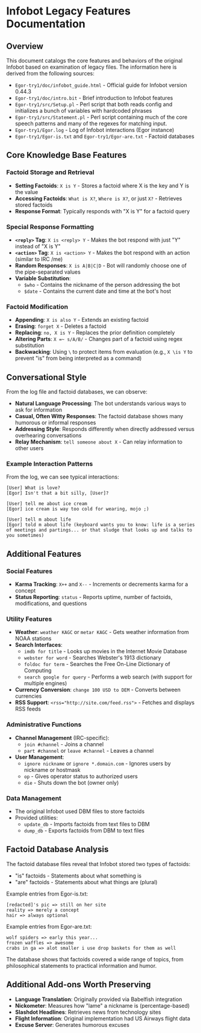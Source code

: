 # Infobot Legacy Features Documentation

## Overview
This document catalogs the core features and behaviors of the original Infobot based on examination of legacy files. The information here is derived from the following sources:

- `Egor-try1/doc/infobot_guide.html` - Official guide for Infobot version 0.44.3
- `Egor-try1/doc/intro.bit` - Brief introduction to Infobot features
- `Egor-try1/src/Setup.pl` - Perl script that both reads config and initializes a bunch of variables with hardcoded phrases
- `Egor-try1/src/Statement.pl` - Perl script containing much of the core speech patterns and many of the regexes for matching input.
- `Egor-try1/Egor.log` - Log of Infobot interactions (Egor instance)
- `Egor-try1/Egor-is.txt` and `Egor-try1/Egor-are.txt` - Factoid databases

## Core Knowledge Base Features

### Factoid Storage and Retrieval
- **Setting Factoids**: `X is Y` - Stores a factoid where X is the key and Y is the value
- **Accessing Factoids**: `What is X?`, `Where is X?`, or just `X?` - Retrieves stored factoids
- **Response Format**: Typically responds with "X is Y" for a factoid query

### Special Response Formatting
- **`<reply>` Tag**: `X is <reply> Y` - Makes the bot respond with just "Y" instead of "X is Y"
- **`<action>` Tag**: `X is <action> Y` - Makes the bot respond with an action (similar to IRC /me)
- **Random Responses**: `X is A|B|C|D` - Bot will randomly choose one of the pipe-separated values
- **Variable Substitution**:
  - `$who` - Contains the nickname of the person addressing the bot
  - `$date` - Contains the current date and time at the bot's host

### Factoid Modification
- **Appending**: `X is also Y` - Extends an existing factoid
- **Erasing**: `forget X` - Deletes a factoid
- **Replacing**: `no, X is Y` - Replaces the prior definition completely
- **Altering Parts**: `X =~ s/A/B/` - Changes part of a factoid using regex substitution
- **Backwacking**: Using `\` to protect items from evaluation (e.g., `X \is Y` to prevent "is" from being interpreted as a command)

## Conversational Style

From the log file and factoid databases, we can observe:

- **Natural Language Processing**: The bot understands various ways to ask for information
- **Casual, Often Witty Responses**: The factoid database shows many humorous or informal responses
- **Addressing Style**: Responds differently when directly addressed versus overhearing conversations
- **Relay Mechanism**: `tell someone about X` - Can relay information to other users

### Example Interaction Patterns
From the log, we can see typical interactions:

```
[User] What is love?
[Egor] Isn't that a bit silly, [User]?

[User] tell me about ice cream
[Egor] ice cream is way too cold for wearing, mojo ;)

[User] tell m about life
[Egor] told m about life (keyboard wants you to know: life is a series of meetings and partings... or that sludge that looks up and talks to you sometimes)
```

## Additional Features

### Social Features
- **Karma Tracking**: `X++` and `X--` - Increments or decrements karma for a concept
- **Status Reporting**: `status` - Reports uptime, number of factoids, modifications, and questions

### Utility Features
- **Weather**: `weather KAGC` or `metar KAGC` - Gets weather information from NOAA stations
- **Search Interfaces**:
  - `imdb for title` - Looks up movies in the Internet Movie Database
  - `webster for word` - Searches Webster's 1913 dictionary
  - `foldoc for term` - Searches the Free On-Line Dictionary of Computing
  - `search google for query` - Performs a web search (with support for multiple engines)
- **Currency Conversion**: `change 100 USD to DEM` - Converts between currencies
- **RSS Support**: `<rss="http://site.com/feed.rss">` - Fetches and displays RSS feeds

### Administrative Functions
- **Channel Management** (IRC-specific):
  - `join #channel` - Joins a channel
  - `part #channel` or `leave #channel` - Leaves a channel
- **User Management**:
  - `ignore nickname` or `ignore *.domain.com` - Ignores users by nickname or hostmask
  - `op` - Gives operator status to authorized users
  - `die` - Shuts down the bot (owner only)

### Data Management
- The original Infobot used DBM files to store factoids
- Provided utilities:
  - `update_db` - Imports factoids from text files to DBM
  - `dump_db` - Exports factoids from DBM to text files

## Factoid Database Analysis

The factoid database files reveal that Infobot stored two types of factoids:
- "is" factoids - Statements about what something is
- "are" factoids - Statements about what things are (plural)

Example entries from Egor-is.txt:
```
[redacted]'s pic => still on her site
reality => merely a concept
hair => always optional
```

Example entries from Egor-are.txt:
```
wolf spiders => early this year...
frozen waffles => awesome
crabs in ga => alot smaller i use drop baskets for them as well
```

The database shows that factoids covered a wide range of topics, from philosophical statements to practical information and humor.

## Additional Add-ons Worth Preserving
- **Language Translation**: Originally provided via Babelfish integration
- **Nickometer**: Measures how "lame" a nickname is (percentage-based)
- **Slashdot Headlines**: Retrieves news from technology sites
- **Flight Information**: Original implementation had US Airways flight data
- **Excuse Server**: Generates humorous excuses